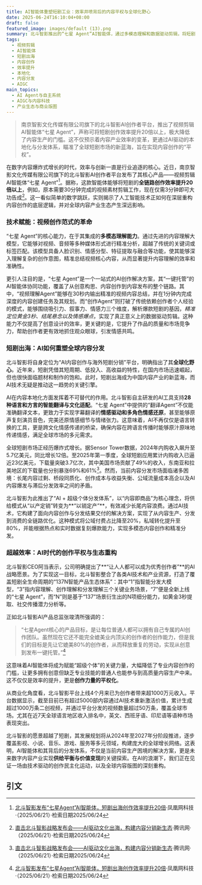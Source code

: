 ```yaml
---
title: AI智能体重塑短剧工业：效率井喷背后的内容平权与全球化野心
date: 2025-06-24T16:10:04+08:00
draft: false
featured_image: images/default (13).png
summary: 北斗智影推出的“七星 Agent”AI智能体，通过多模态理解和数据驱动剪辑，将短剧创作效率提升20倍，极大降低了内容制作门槛。该平台同时构建了AI驱动的本地化与全球分发体系，旨在解决短剧出海面临的痛点，并实现内容创作的“平权”，重塑全球数字内容产业生态。
tags: 
  - 视频剪辑
  - AI智能体
  - 短剧出海
  - 内容创作
  - 效率提升
  - 本地化
  - 内容分发
  - AIGC
main_topics: 
  - AI Agent与自主系统
  - AIGC与内容科技
  - 产业生态与商业版图
---
```


> 南京智影文化传媒有限公司旗下的北斗智影AI创作者平台，推出了视频剪辑AI智能体“七星 Agent”，声称可将短剧创作效率提升20倍以上，极大降低了内容生产的门槛。这不仅预示着内容产业效率的变革，更通过AI驱动的本地化与分发体系，瞄准了全球短剧市场的新蓝海，旨在实现内容创作的“平权”。

在数字内容爆炸式增长的时代，效率与创新一直是行业追逐的核心。近日，南京智影文化传媒有限公司旗下的北斗智影AI创作者平台发布了其核心产品——视频剪辑AI智能体“七星 Agent”[^1]。据称，这款智能体能够将短剧的**全链路创作效率提升20倍以上**，例如，原本需要30分钟完成的视频素材剪辑工作，现在仅需3分钟即可大功告成[^2]。这一看似简单的数字跳跃，实则揭示了人工智能技术正如何在深层重构内容创作的底层逻辑，并对全球内容产业生态产生深远影响。

### 技术赋能：视频创作范式的革命

“七星 Agent”的核心能力，在于其集成的**多模态理解能力**。通过先进的内容理解大模型，它能够对视频、音频等多种媒体形式进行精准分析，超越了传统的关键词或标签匹配。该模型具备人脸识别、情感分型、特征提取与融合等功能，使其能够深入理解复杂的创作意图，精准总结视频核心内容，从而显著提升内容理解的效率和准确性。

更引人注目的是，“七星 Agent”是一个一站式的AI创作解决方案，其“一键托管”的AI智能体协同功能，覆盖了从创意构思、内容创作到内容发布的整个链路。其中，“视频理解Agent”能够在30秒内输出精准的视频内容总结，并在1分钟内完成深度的内容创建任务及其规划。而“创作Agent”则打破了传统依赖创作者个人经验的模式，能够围绕吸引力、叙事力、情感力三个维度，解析爆款短剧的基因，_精准定位黄金3秒、结尾悬念以及情感爆点_，实现了真正意义上的数据驱动剪辑。这种能力不仅提高了创意设计的效率，更关键的是，它提升了作品的质量和市场竞争力，帮助创作者更有效地抓住观众眼球，引发情感共鸣。

### 短剧出海：AI如何重塑全球内容分发

北斗智影将自身定位为“AI内容创作与海外短剧分销”平台，明确指出了其**全球化野心**。近年来，短剧凭借其短周期、低投入、高收益的特性，在国内市场迅速崛起，但也很快面临题材和制作的饱和。此时，短剧出海成为中国内容产业的新蓝海，而AI技术无疑是推动这一趋势的关键引擎。

AI在内容本地化方面发挥着不可替代的作用。北斗智影自主研发的AI工具支持**28种语言和方言的智能翻译与文化适配**。“七星 Agent”中提供的“翻译Agent”不仅能准确翻译文本，更致力于实现字幕翻译的**情感驱动和多角色情感还原**，甚至能够原声复刻演员音色，完美还原情感细节与情绪张力。这意味着，AI不再仅仅是语言转换的工具，更是跨文化情感传递的桥梁，确保内容在跨语言传播时能够原汁原味地传递情感，满足全球市场的多元需求。

全球短剧市场正经历爆炸式增长。据Sensor Tower数据，2024年内购收入飙升至5.7亿美元，同比增长12倍。至2025年第一季度，全球短剧应用累计内购收入已逼近23亿美元，下载量突破3.7亿次，其中美国市场贡献了49%的收入，东南亚和拉美地区的下载量也分别暴涨69%和61%[^2]。然而，当前内容分发市场面临诸多困境：长尾内容过剩、桥段同质化、创作成本与收益失衡、公域流量成本高企以及AI内容爆发与滞后分发效率之间的矛盾。

北斗智影为此推出了“AI + 超级个体分发体系”，以“内容即商品”为核心理念，将供给模式从“以产定销”转变为**“以销定产”**，有效减少长尾内容浪费。通过AI技术，它构建了面向内容创作与分发结果交付的解决方案，实现了从内容生产、分发到消费的全链路优化。这种模式将公域付费占比降至20%，私域转化提升至80%，并能根据热点和实时数据复刻爆款能力，实现多模态内容创作和精准分发。

### 超越效率：AI时代的创作平权与生态重构

北斗智影CEO阿当表示，公司明确提出了**“让人人都可以成为优秀创作者”**的AI战略愿景。为了实现这一目标，北斗智影整合了各类AI技术和产业资源，打造了覆盖短剧全生命周期的“137N智能产品生态体系”：其中“1”指智能分发大模型，“3”指内容理解、创作理解和分发理解三个关键业务场景，“7”便是全新上线的“七星 Agent”，而“N”则是基于“137”场景衍生出的N项细分能力，如黄金3秒提取、社交传播潜力分析等。

正如北斗智影AI产品总监张竣清所强调的：

> “七星Agent核心的产品目标，是让每位普通人都可以拥有自己专属的AI创作团队。虽然现在它还不能完全媲美业内顶尖的创作者的创作能力，但是我们的目标是先让它媲美80%的创作者，从而释放重复的劳动，实现从创意到发布一键托管。”[^1]

这意味着AI智能体将成为赋能“超级个体”的关键力量，大幅降低了专业内容创作的门槛，让更多拥有创意但缺乏专业技能的普通人也能参与到高质量内容生产中来。这不仅仅是效率的提升，更是**创作力量的平权化**。

从商业化角度看，北斗智影平台上线4个月来已为创作者带来超1000万元收入。平台数据显示，截至目前已有超过5000部内容通过AI技术重新激活价值，累计生成超过1000万条二创视频，并通过平台分发的视频数量超过50万条，覆盖全球市场。尤其在近7天全球语言地区收入排名中，英文、西班牙语、印尼语等语种市场表现突出。

北斗智影的愿景超越了短剧，其发展规划将从2024年至2027年分阶段推进，逐步覆盖影视、小说、音乐、游戏、服务等多元领域，构建庞大的全球增长网络。这表明，AI智能体和其背后的分发体系，不仅是当前内容生产困境的解决方案，更是未来数字内容产业实现**供给平衡与价值变现**的关键探索。在AI的浪潮下，我们正在见证一场由技术驱动的创作民主化运动，以及全球内容版图的深刻重构。

## 引文

[^1]: [北斗智影发布“七星Agent”AI智能体，短剧出海创作效率提升20倍](https://tech.ifeng.com/c/8kQRniRODQD)·凤凰网科技·（2025/06/21）·检索日期2025/06/24
[^2]: [直击北斗智影战略发布会——AI驱动文化出海，构建内容分销新生态](https://news.qq.com/rain/a/20250621A03RKK00)·腾讯网·（2025/06/21）·检索日期2025/06/24
[^3]: [AI驱动文化出海“北斗智影”构建内容分销新生态](https://www.takungpao.com/special/239159/2025/0621/1097377.html)·大公网·（2025/06/21）·检索日期2025/06/24
[^4]: [重塑視頻生產範式北斗智影重磅發佈「七星Agent」開啟](https://www.hkcd.com.hk/hkcdweb/content_p/2025/06/21/content_187971.html)·香港商报·（2025/06/21）·检索日期2025/06/24
[^5]: [别让红利擦肩而过！|人工智能|大智ai数字人](https://www.163.com/dy/article/K2NSELFE0518FC07.html)·网易·（2025/06/21）·检索日期2025/06/24
